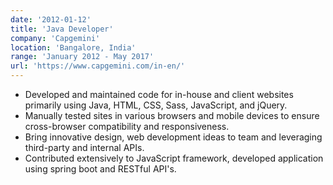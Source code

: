 ```yaml
---
date: '2012-01-12'
title: 'Java Developer'
company: 'Capgemini'
location: 'Bangalore, India'
range: 'January 2012 - May 2017'
url: 'https://www.capgemini.com/in-en/'
---
```


- Developed and maintained code for in-house and client websites primarily using Java, HTML, CSS, Sass, JavaScript, and jQuery.
- Manually tested sites in various browsers and mobile devices to ensure cross-browser compatibility and responsiveness.
- Bring innovative design, web development ideas to team and leveraging third-party and internal APIs.
- Contributed extensively to JavaScript framework, developed application using spring boot and RESTful API's.
